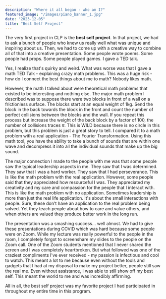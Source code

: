 ```yaml
---
description: "Where it all began - who am I?"
featured_image: "/images/piano_banner_1.jpg"
date: "2023-12-05"
title: "Best Self Project"
---
```


The very first project in CLP is the **best self project**. In that project, we had to ask a bunch of people who knew us really well what was unique and inspiring about us. Then, we had to come up with a creative way to combine all of that into a creative presentation. Some people wrote poems. Some people had props. Some people played games. I gave a TED talk.

Yes, I realize that's quirky and weird. What was worse was that I gave a math TED Talk - explaining crazy math problems. This was a huge risk - how do I connect the best things about me to math? Nobody likes math. 

However, the math I talked about were theoretical math problems that existed to be interesting and nothing else. The major math problem I described was to suppose there were two blocks in front of a wall on a frictionless surface. The blocks start at an equal weight of 1kg. Send the block in the back towards the block in the front and count the number of perfect collisions between the blocks and the wall. If you repeat this process but increase the weight of the back block by a factor of 100, the number of collisions traces $\pi$. This is WILD because there is no circle in this problem, but this problem is just a great story to tell. I compared it to a math problem with a real application - The Fourier Transformation. Using this math tool, you have the ability to take a bunch of sounds that are within one wave and decompress it into all the individual sounds that make up the big sound.

The major connection I made to the people with me was that some people saw the typical leadership aspects in me. They saw that I was determined. They saw that I was a hard worker. They saw that I had perseverance. This is like the math problem with the real application. However, some people said that they appreciated how resourceful I was. They appreciated my creativity and my care and compassion for the people that I interact with. This is like the math problem with no application. Sometimes leadership is more than just the real life application. It's about the small interactions with people. Sure, these don't have an application to the real problem being solved. Yet they teach people about how to care and value others, and when others are valued they produce better work in the long run.

The presentation was a smashing success... well almost. We had to give these presentations during COVID which was hard because some people were on Zoom. While my lecture was really powerful to the people in the room, I completely forgot to screenshare my slides to the people on the Zoom call. One of the Zoom students mentioned that I never shared the screen and I was completely heartbroken. But what followed was one of the craziest compliments I've ever received - my passion is infectious and cool to watch. This meant a lot to me because even without the tools and gadgets that I had at my disposal to make my project better, people still saw the real me. Even without assistance, I was able to still show off my best self. This meant the world to me and was incredibly affirming.

All in all, the best self project was my favorite project I had participated in throughout my entire time in this program.
